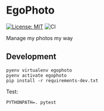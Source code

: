 # EgoPhoto

[![License: MIT](https://img.shields.io/badge/License-MIT-blue.svg)](https://opensource.org/licenses/MIT)
![CI](https://github.com/vinymeuh/EgoPhoto/workflows/CI/badge.svg)

Manage my photos my way

## Development

```
pyenv virtualenv egophoto
pyenv activate egophoto
pip install -r requirements-dev.txt
```

Test:

```
PYTHONPATH=. pytest
```

